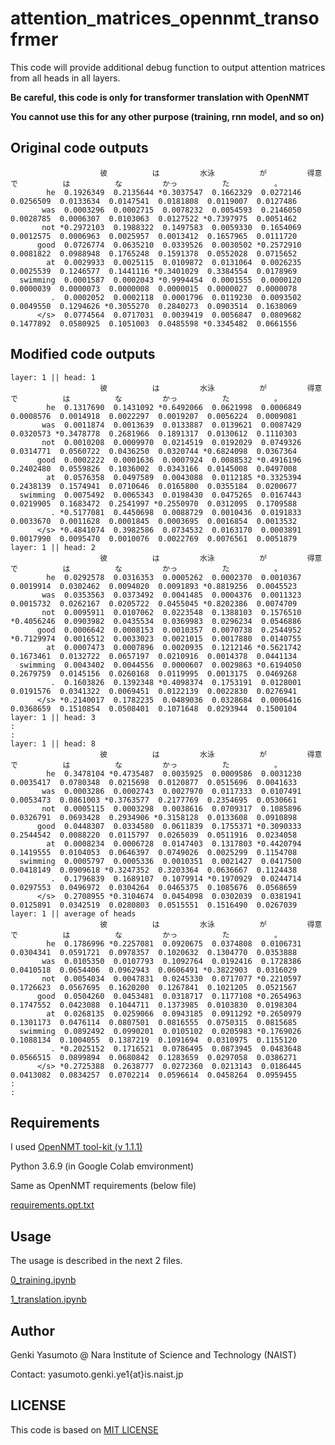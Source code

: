 # attention_matrices_opennmt_transofrmer
This code will provide additional debug function to output attention matrices from all heads in all layers.

**Be careful, this code is only for transformer translation with OpenNMT**

**You cannot use this for any other purpose (training, rnn model, and so on)**

## Original code outputs
```
                    彼          は         水泳          が         得意          で          は          な         かっ          た          。 
        he  0.1926349  0.2135644 *0.3037547  0.1662329  0.0272146  0.0256509  0.0133634  0.0147541  0.0181808  0.0119007  0.0127486 
       was  0.0003296  0.0002715  0.0078232  0.0054593  0.2146050  0.0028785  0.0006307  0.0103063  0.0127522 *0.7397975  0.0051462 
       not *0.2972103  0.1988322  0.1497583  0.0059330  0.1654069  0.0012575  0.0006963  0.0025957  0.0013412  0.1657965  0.0111720 
      good  0.0726774  0.0635210  0.0339526  0.0030502 *0.2572910  0.0081822  0.0988948  0.1765248  0.1591378  0.0552028  0.0715652 
        at  0.0029933  0.0025115  0.0109872  0.0131064  0.0026235  0.0025539  0.1246577  0.1441116 *0.3401029  0.3384554  0.0178969 
  swimming  0.0001587  0.0002043 *0.9994454  0.0001555  0.0000120  0.0000039  0.0000073  0.0000008  0.0000015  0.0000027  0.0000078 
         .  0.0002052  0.0002118  0.0001796  0.0119230  0.0093502  0.0049550  0.1294626 *0.3055270  0.2840273  0.0903514  0.1638069 
      </s>  0.0774564  0.0717031  0.0039419  0.0056847  0.0809682  0.1477892  0.0580925  0.1051003  0.0485598 *0.3345482  0.0661556 
```

## Modified code outputs
```
layer: 1 || head: 1
                    彼          は         水泳          が         得意          で          は          な         かっ          た          。 
        he  0.1317690  0.1431092 *0.6492066  0.0621998  0.0006849  0.0008576  0.0014918  0.0022297  0.0019207  0.0056224  0.0009081 
       was  0.0011874  0.0013639  0.0133887  0.0139621  0.0087429  0.0320573 *0.3478778  0.2681966  0.1891317  0.0130612  0.1110303 
       not  0.0010208  0.0009970  0.0214519  0.0192029  0.0749326  0.0314771  0.0560722  0.0436250  0.0320744 *0.6824098  0.0367364 
      good  0.0002222  0.0001636  0.0007924  0.0088532 *0.4916196  0.2402480  0.0559826  0.1036002  0.0343166  0.0145008  0.0497008 
        at  0.0576358  0.0497589  0.0043088  0.0112185 *0.3325394  0.2438139  0.1574941  0.0710646  0.0165800  0.0355184  0.0200677 
  swimming  0.0075492  0.0065343  0.0198430  0.0475265  0.0167443  0.0219905  0.1683472  0.2541997 *0.2550970  0.0312095  0.1709588 
         . *0.5177081  0.4450698  0.0088729  0.0010436  0.0191833  0.0033670  0.0011628  0.0001845  0.0003695  0.0016854  0.0013532 
      </s> *0.4841074  0.3982586  0.0734532  0.0163170  0.0003891  0.0017990  0.0095470  0.0010076  0.0022769  0.0076561  0.0051879 
layer: 1 || head: 2
                    彼          は         水泳          が         得意          で          は          な         かっ          た          。 
        he  0.0292578  0.0316353  0.0005262  0.0002370  0.0010367  0.0019914  0.0302462  0.0094020  0.0091893 *0.8819256  0.0045523 
       was  0.0353563  0.0373492  0.0041485  0.0004376  0.0011323  0.0015732  0.0262167  0.0205722  0.0455045 *0.8202386  0.0074709 
       not  0.0095911  0.0107062  0.0223548  0.1388103  0.1576510 *0.4056246  0.0903982  0.0435534  0.0369983  0.0296234  0.0546886 
      good  0.0006642  0.0008153  0.0010357  0.0070738  0.2544952 *0.7129974  0.0016512  0.0033023  0.0021015  0.0017880  0.0140755 
        at  0.0007473  0.0007896  0.0020935  0.1212146 *0.5621742  0.1673461  0.0132722  0.0657197  0.0210916  0.0014378  0.0441134 
  swimming  0.0043402  0.0044556  0.0000607  0.0029863 *0.6194050  0.2679759  0.0145156  0.0260168  0.0119995  0.0013175  0.0469268 
         .  0.1603826  0.1392348 *0.4098374  0.1753191  0.0128001  0.0191576  0.0341322  0.0069451  0.0122139  0.0022830  0.0276941 
      </s> *0.2140017  0.1782235  0.0489036  0.0328684  0.0006416  0.0368659  0.1510854  0.0508401  0.1071648  0.0293944  0.1500104 
layer: 1 || head: 3
:
:
layer: 1 || head: 8
                    彼          は         水泳          が         得意          で          は          な         かっ          た          。 
        he  0.3478104 *0.4735487  0.0035925  0.0009586  0.0031230  0.0035417  0.0780348  0.0215698  0.0120877  0.0515696  0.0041633 
       was  0.0003286  0.0002743  0.0027970  0.0117333  0.0107491  0.0053473  0.0861003 *0.3763577  0.2177769  0.2354695  0.0530661 
       not  0.0005115  0.0003298  0.0038616  0.0709317  0.1085896  0.0326791  0.0693428  0.2934906 *0.3158128  0.0133608  0.0910898 
      good  0.0448307  0.0334580  0.0611839  0.1755371 *0.3090333  0.2544542  0.0088220  0.0115797  0.0265039  0.0511916  0.0234058 
        at  0.0008234  0.0006728  0.0147403  0.1317803 *0.4420794  0.1419555  0.0104053  0.0646397  0.0749026  0.0025299  0.1154708 
  swimming  0.0005797  0.0005336  0.0010351  0.0021427  0.0417500  0.0418149  0.0909618 *0.3247352  0.3203364  0.0636667  0.1124438 
         .  0.1796839  0.1689107  0.1079914 *0.1970929  0.0244714  0.0297553  0.0496972  0.0304264  0.0465375  0.1085676  0.0568659 
      </s>  0.2708955 *0.3104674  0.0454098  0.0302039  0.0381941  0.0125891  0.0342519  0.0280803  0.0515551  0.1516490  0.0267039 
layer: 1 || average of heads
                    彼          は         水泳          が         得意          で          は          な         かっ          た          。 
        he  0.1786996 *0.2257081  0.0920675  0.0374808  0.0106731  0.0304341  0.0591721  0.0978357  0.1020632  0.1304770  0.0353888 
       was  0.0105350  0.0107793  0.1092764  0.0192416  0.1728386  0.0410518  0.0654406  0.0962943  0.0606491 *0.3822903  0.0316029 
       not  0.0054034  0.0047831  0.0245330  0.0717077 *0.2210597  0.1726623  0.0567695  0.1620200  0.1267841  0.1021205  0.0521567 
      good  0.0504260  0.0453481  0.0318717  0.1177108 *0.2654963  0.1747552  0.0423088  0.1044711  0.1373985  0.0103830  0.0198304 
        at  0.0268135  0.0259066  0.0943185  0.0911292 *0.2650979  0.1301173  0.0476114  0.0807501  0.0816555  0.0750315  0.0815685 
  swimming  0.0892492  0.0990201  0.0105102  0.0205983 *0.1769026  0.1088134  0.1004055  0.1387219  0.1091694  0.0310975  0.1155120 
         . *0.2025152  0.1716521  0.0786495  0.0873945  0.0483648  0.0566515  0.0899894  0.0680842  0.1283659  0.0297058  0.0386271 
      </s> *0.2725388  0.2638777  0.0272360  0.0213143  0.0186445  0.0413082  0.0834257  0.0702214  0.0596614  0.0458264  0.0959455
:
:
```

## Requirements

I used [OpenNMT tool-kit (v 1.1.1)](https://github.com/OpenNMT/OpenNMT-py/tree/1.1.1)

Python 3.6.9 (in Google Colab emvironment)

Same as OpenNMT requirements (below file)

[requirements.opt.txt](https://github.com/YasumotoGenki/attention_matrices_opennmt_transofrmer/blob/main/requirements.opt.txt)

## Usage

The usage is described in the next 2 files.

[0_training.ipynb](https://github.com/YasumotoGenki/attention_matrices_opennmt_transofrmer/blob/main/0_training.ipynb)

[1_translation.ipynb](https://github.com/YasumotoGenki/attention_matrices_opennmt_transofrmer/blob/main/1_translation.ipynb)

## Author

Genki Yasumoto @ Nara Institute of Science and Technology (NAIST)

Contact: yasumoto.genki.ye1{at}is.naist.jp

## LICENSE

This code is based on [MIT LICENSE](https://github.com/YasumotoGenki/attention_matrices_opennmt_transofrmer/blob/main/LICENSE.md)
